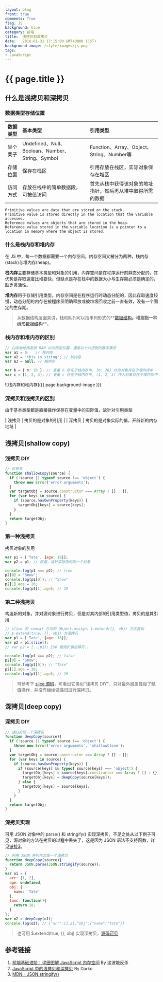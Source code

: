```yaml
---
layout: blog
front: true
comments: True
flag: JS
background: blue
category: 前端
title:  浅拷贝和深拷贝
date:   2018-01-31 17:15:00 GMT+0800 (CST)
background-image: /style/images/js.png
tags:
- JavaScript
---
```

# {{ page.title }}

## 什么是浅拷贝和深拷贝

### 数据类型存储位置

| 数据类型 | 基本类型 | 引用类型 |
|:-------------|:------------|:-------------|
| 举个栗子 | Undefined、Null、Boolean、Number、String、Symbol |  Function、Array、Object、String、Number等 |
| 存储位置 | 保存在栈区 | 引用存放在栈区，实际对象保存在堆区 |
| 访问方式 | 存放在栈中的简单数据段，可按值访问 | 首先从栈中获得该对象的地址指针，然后再从堆中取得所需的数据 |

```TEXT
Primitive values are data that are stored on the stack.
Primitive value is stored directly in the location that the variable accesses.
Reference values are objects that are stored in the heap.
Reference value stored in the variable location is a pointer to a location in memory where the object is stored.
```

### 什么是栈内存和堆内存

在 JS 中，每一个数据都需要一个内存空间。内存空间又被分为两种，栈内存(stack)与堆内存(heap)。

**栈内存**主要存储基本类型和对象的引用，内存空间是在程序运行前静态分配的，其优势是存取速度比堆要快，但缺点是存在栈中的数据大小与生存期必须是确定的，缺乏灵活性。

**堆内存**用于存储引用类型，内存空间是在程序运行时动态分配的，因此存取速度较慢，动态分配的内存在被程序员明确释放或被垃圾回收之前一直有效，没有一个固定的生存期。

> 从数据结构层面来讲，栈和队列可以指串列形式的**[数据结构](https://segmentfault.com/a/1190000004305771)**。堆则指一种**[树形数据结构](https://zh.wikipedia.org/wiki/%E5%A0%86_(%E6%95%B0%E6%8D%AE%E7%BB%93%E6%9E%84))**。

### 栈内存和堆内存的区别

```js
// 内存地址指系统 RAM 中的特定位置，通常以十六进制的数字表示
var a1 = 0;   // 栈内存
var a2 = 'this is string'; // 栈内存
var a3 = null; // 栈内存

var b = { m: 20 }; // 变量 b 存在于栈内存中, {m: 20} 作为对象存在于堆内存中
var c = [1, 2, 3]; // 变量 c 存在于栈内存中, [1, 2, 3] 作为对象存在于堆内存中
```

![栈内存和堆内存]({{ page.background-image }})

### 深拷贝和浅拷贝的区别

由于基本类型都是直接操作保存在变量中的实际值，故针对引用类型

| 浅拷贝 | 拷贝的是对象的引用 |
| 深拷贝 | 拷贝的是对象实际的值，开辟新的内存地址 |

## 浅拷贝(shallow copy)

### 浅拷贝 DIY

```js
// 仅参考
function shallowCopy(source) {
  if (!source || typeof source !== 'object') {
    throw new Error('error arguments');
  }
  var targetObj = source.constructor === Array ? [] : {};
  for (var keys in source) {
    if (source.hasOwnProperty(keys)) {
      targetObj[keys] = source[keys];
    }
  }
  return targetObj;
}
```

### 第一种浅拷贝

拷贝对象的引用

```js
var p1 = ['Tate', {age: 18}];
var p2 = p1; // 赋值，指针实际指向同一个对象

console.log(p1 === p2); // true
p2[0] = 'Snow';
console.log(p1[0]); // "Snow"
p2[1].age = 26;
console.log(p1[1].age); // 26
```

### 第二种浅拷贝

构造新的对象，并对源对象进行拷贝，但是对其内部的引用类型值，拷贝的是其引用

```js
// slice 和 concat 方法和 Object.assign、$.extend({}, obj) 方法类似
// $.extend(true, {}, obj) 为深拷贝
var p1 = ['Tate', {age: 18}];
var p2 = p1.slice();
// var p2 = [...p1]; ES6 使用扩展运算符...

console.log(p1 === p2); // false
p2[0] = 'Snow';
console.log(p1[0]); // "Tate"
p2[1].age = 26;
console.log(p1[1].age); // 26
```

> 可参考下 [slice 源码](https://github.com/v8/v8/blob/ad82a40509c5b5b4680d4299c8f08d6c6d31af3c/src/js/array.js)，可看出它类似"浅拷贝 DIY"，只对最外层属性做了赋值操作，并没有继续做递归进行深拷贝。

## 深拷贝(deep copy)

### 深拷贝 DIY

```js
// 递归实现一个深拷贝
function deepCopy(source){
  if (!source || typeof source !== 'object') {
    throw new Error('error arguments', 'shallowClone');
  }
  var targetObj = source.constructor === Array ? [] : {};
  for (var keys in source) {
    if (source.hasOwnProperty(keys)) {
      if (source[keys] && typeof source[keys] === 'object') {
        targetObj[keys] = source[keys].constructor === Array ? [] : {};
        targetObj[keys] = deepCopy(source[keys]);
      } else {
        targetObj[keys] = source[keys];
      }
    }
  }
  return targetObj;
}
```

### 深拷贝实现

可用 JSON 对象中的 parse() 和 stringify() 实现深拷贝，不足之处从以下例子可见，源对象的方法在拷贝的过程中丢失了，这是因为 JSON 语法不支持函数，详见[链接3](https://developer.mozilla.org/zh-CN/docs/Web/JavaScript/Reference/Global_Objects/JSON/stringify)。

```js
// 利用 JSON 序列化实现一个深拷贝
function deepCopy(source){
  return JSON.parse(JSON.stringify(source));
}
var o1 = {
  arr: [1, 2],
  age: undefined,
  obj: {
    name: 'Tate'
  },
  func: function(){
    return 18;
  }
};
var o2 = deepCopy(o1);
console.log(o2); // {"arr":[1,2],"obj":{"name":"Tate"}}
```

> 也可用 $.extend(true, {}, obj) 实现深拷贝，[源码可见](https://github.com/jquery/jquery/blob/1472290917f17af05e98007136096784f9051fab/src/core.js#L121)

## 参考链接

1. [前端基础进阶：详细图解 JavaScript 内存空间](https://juejin.im/entry/589c29a9b123db16a3c18adf) By 这波能反杀
1. [JavaScript 中的浅拷贝和深拷贝](https://segmentfault.com/a/1190000008637489) By Darko
1. [MDN - JSON.stringify()](https://developer.mozilla.org/zh-CN/docs/Web/JavaScript/Reference/Global_Objects/JSON/stringify)
